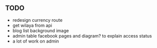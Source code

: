 ## TODO

- redesign currency route
- get wilaya from api
- blog list background image
- admin table facebook pages and diagram? to explain access status
- a lot of work on admin
